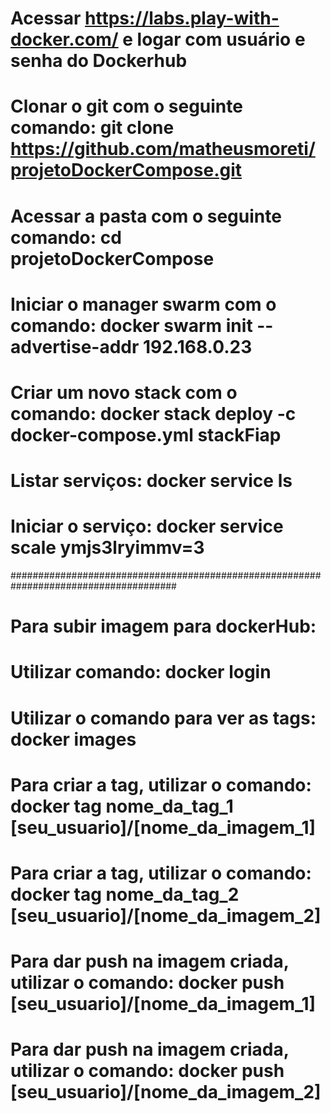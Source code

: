 # Acessar https://labs.play-with-docker.com/ e logar com usuário e senha do Dockerhub
# Clonar o git com o seguinte comando: git clone https://github.com/matheusmoreti/projetoDockerCompose.git
# Acessar a pasta com o seguinte comando: cd projetoDockerCompose
# Iniciar o manager swarm com o comando: docker swarm init --advertise-addr 192.168.0.23
# Criar um novo stack com o comando: docker stack deploy -c docker-compose.yml stackFiap
# Listar serviços: docker service ls
# Iniciar o serviço: docker service scale ymjs3lryimmv=3
######################################################################################
# Para subir imagem para dockerHub:
# Utilizar comando: docker login
# Utilizar o comando para ver as tags: docker images
# Para criar a tag, utilizar o comando: docker tag nome_da_tag_1 [seu_usuario]/[nome_da_imagem_1]
# Para criar a tag, utilizar o comando: docker tag nome_da_tag_2 [seu_usuario]/[nome_da_imagem_2]
# Para dar push na imagem criada, utilizar o comando: docker push [seu_usuario]/[nome_da_imagem_1]
# Para dar push na imagem criada, utilizar o comando: docker push [seu_usuario]/[nome_da_imagem_2]
